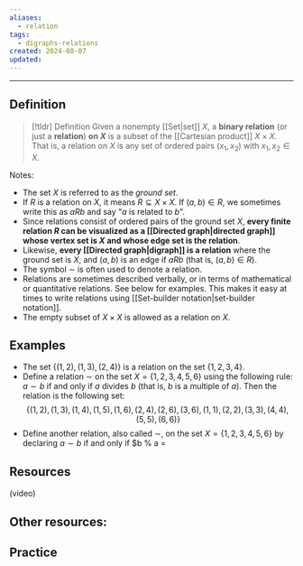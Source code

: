 ```yaml
---
aliases:
  - relation
tags:
  - digraphs-relations
created: 2024-08-07
updated:
---
```

---
## Definition 

> [!tldr] Definition
> Given a nonempty [[Set|set]] $X$, a **binary relation** (or just a **relation**) **on $X$** is a subset of the [[Cartesian product]] $X \times X$. That is, a relation on $X$ is any set of ordered pairs $(x_1,x_2)$ with $x_1, x_2 \in X$. 

Notes: 
- The set $X$ is referred to as the *ground set*. 
- If $R$ is a relation on $X$, it means $R \subseteq X \times X$. If $(a,b) \in R$, we sometimes write this as $aRb$ and say "$a$ is related to $b$". 
- Since relations consist of ordered pairs of the ground set $X$, **every finite relation $R$ can be visualized as a [[Directed graph|directed graph]] whose vertex set is $X$ and whose edge set is the relation**. 
- Likewise, **every [[Directed graph|digraph]] is a relation** where the ground set is $X$, and $(a,b)$ is an edge if $aRb$ (that is, $(a,b) \in R$). 
- The symbol $\sim$ is often used to denote a relation. 
- Relations are sometimes described verbally, or in terms of mathematical or quantitative relations. See below for examples. This makes it easy at times to write relations using [[Set-builder notation|set-builder notation]]. 
- The empty subset of $X \times X$ is allowed as a relation on $X$. 

## Examples 

- The set $\{(1,2), (1,3), (2,4)\}$ is a relation on the set $\{1,2,3,4\}$. 
- Define a relation $\sim$ on the set $X = \{1,2,3,4,5,6\}$ using the following rule: $a \sim b$ if and only if $a$ divides $b$ (that is, $b$ is a multiple of $a$). Then the relation is the following set: 
$$\{(1,2), (1,3), (1,4), (1,5), (1,6), (2,4), (2,6), (3,6), (1,1), (2,2), (3,3), (4,4), (5,5), (6,6)\}$$
- Define another relation, also called $\sim$, on the set $X = \{1,2,3,4,5,6\}$ by declaring $a \sim b$ if and only if $b \% a = 

## Resources 

(video)

Other resources: 
- 

## Practice 
